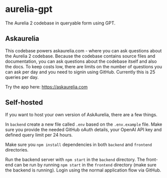 # aurelia-gpt
The Aurelia 2 codebase in queryable form using GPT.

## Askaurelia

This codebase powers askaurelia.com - where you can ask questions about the Aurelia 2 codebase. Because the codebase contains source files and documentation, you can ask questions about the codebase itself and also the docs. To keep costs low, there are limits on the number of questions you can ask per day and you need to signin using GitHub. Currently this is 25 queries per day.

Try the app here: https://askaurelia.com

## Self-hosted

If you want to host your own version of AskAurelia, there are a few things.

In `backend` create a new file called `.env` based on the `.env.example` file. Make sure you provide the needed GitHub oAuth details, your OpenAI API key and defined query limit per 24 hours.

Make sure you `npm install` dependencies in both `backend` and `frontend` directories.

Run the backend server with `npm start` in the `backend` directory. The front-end can be run by running `npm start` in the `frontend` directory (make sure the backend is running). Login using the normal application flow via GitHub.
